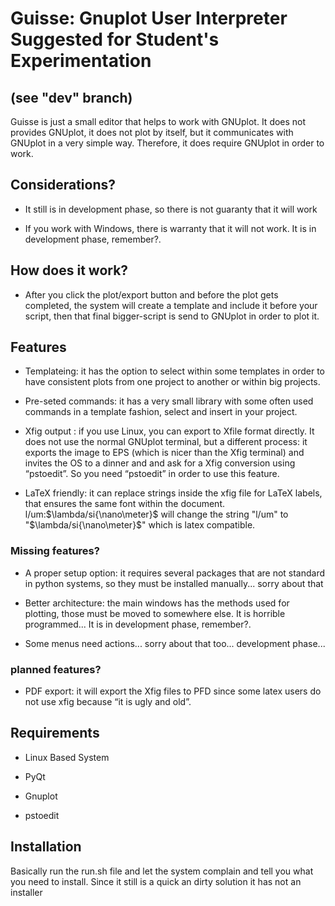 # Guisse: Gnuplot User Interpreter Suggested for Student's Experimentation
## (see "dev" branch)  
Guisse is just a small editor that helps to work with GNUplot. It does not provides GNUplot, it does not plot by itself, but it communicates with GNUplot in a very simple way. Therefore, it does require GNUplot in order to work.

## Considerations?

* It still is in development phase, so there is not guaranty that it will work

* If you work with Windows, there is warranty that it will not work. It is in development phase, remember?.

## How does it work?

* After you click the plot/export button and before the plot gets completed, the system will create a template and include it before your script, then that final bigger-script is send to GNUplot in order to plot it.

## Features

* Templateing: it has the option to select within some templates in order to have consistent plots from one project to another or within big projects. 

* Pre-seted commands: it has a very small library with some often used commands in a template fashion, select and insert in your project.

* Xfig output : if you use Linux, you can export to Xfile format directly. It does not use the normal GNUplot terminal, but a different process: it exports the image to EPS (which is nicer than the Xfig terminal) and invites the OS to a dinner and and ask for a Xfig conversion using “pstoedit”. So you need “pstoedit” in order to use this feature. 

* LaTeX friendly: it can replace strings inside the xfig file for LaTeX labels, that ensures the same font within the document. l/um:$\lambda/si\{\nano\meter}$ will change the string "l/um" to "$\lambda/si\{\nano\meter}$" which is latex compatible.

### Missing features?

* A proper setup option: it requires several packages that are not standard in python systems, so they must be installed manually... sorry about that 

* Better architecture: the main windows has the methods used for plotting, those must be moved to somewhere else. It is horrible programmed... It is in development phase, remember?.

* Some menus need actions... sorry about that too... development phase...

### planned features?

* PDF export: it will export the Xfig files to PFD since some latex users do not use xfig because “it is ugly and old”.

## Requirements

* Linux Based System

* PyQt

* Gnuplot

* pstoedit



## Installation

Basically run the run.sh file and let the system complain and tell you what you need to install. Since it still is a quick an dirty solution it has not an installer
